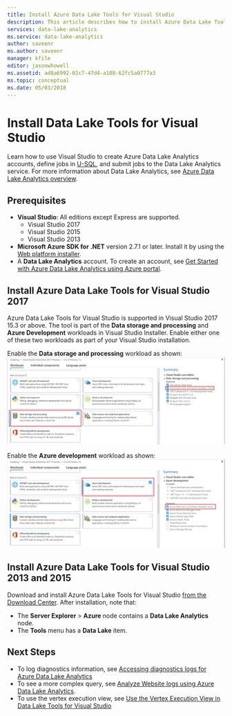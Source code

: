 ```yaml
---
title: Install Azure Data Lake Tools for Visual Studio
description: This article describes how to install Azure Data Lake Tools for Visual Studio. 
services: data-lake-analytics
ms.service: data-lake-analytics
author: saveenr
ms.author: saveenr
manager: kfile
editor: jasonwhowell
ms.assetid: ad8a6992-02c7-47d4-a108-62fc5a0777a3
ms.topic: conceptual
ms.date: 05/03/2018
---
```

# Install Data Lake Tools for Visual Studio

Learn how to use Visual Studio to create Azure Data Lake Analytics accounts, define jobs in [U-SQL](data-lake-analytics-u-sql-get-started.md), and submit jobs to the Data Lake Analytics service. For more
information about Data Lake Analytics, see [Azure Data Lake Analytics overview](data-lake-analytics-overview.md).

## Prerequisites

* **Visual Studio**: All editions except Express are supported.
    * Visual Studio 2017
    * Visual Studio 2015
    * Visual Studio 2013
* **Microsoft Azure SDK for .NET** version 2.7.1 or later.  Install it by using the [Web platform installer](http://www.microsoft.com/web/downloads/platform.aspx).
* A **Data Lake Analytics** account. To create an account, see [Get Started with Azure Data Lake Analytics using Azure portal](data-lake-analytics-get-started-portal.md).

## Install Azure Data Lake Tools for Visual Studio 2017

Azure Data Lake Tools for Visual Studio is supported in Visual Studio 2017 15.3 or above. The tool is part of the **Data storage and processing** and **Azure Development** workloads in Visual Studio Installer. Enable either one of these two workloads as part of your Visual Studio installation.  

Enable the **Data storage and processing** workload as shown:
    ![Enable Data storage and processing workload](./media/data-lake-analytics-data-lake-tools-get-started/data-lake-tools-for-vs-2017-install-01.png)

Enable the **Azure development** workload as shown:
    ![Enable Azure development workload](./media/data-lake-analytics-data-lake-tools-get-started/data-lake-tools-for-vs-2017-install-02.png)

## Install Azure Data Lake Tools for Visual Studio 2013 and 2015

Download and install Azure Data Lake Tools for Visual Studio [from the Download Center](http://aka.ms/adltoolsvs). After installation, note that:
* The **Server Explorer** > **Azure** node contains a **Data Lake Analytics** node. 
* The **Tools** menu has a **Data Lake** item.


## Next Steps
* To log diagnostics information, see [Accessing diagnostics logs for Azure Data Lake Analytics](data-lake-analytics-diagnostic-logs.md)
* To see a more complex query, see [Analyze Website logs using Azure Data Lake Analytics](data-lake-analytics-analyze-weblogs.md).
* To use the vertex execution view, see [Use the Vertex Execution View in Data Lake Tools for Visual Studio](data-lake-analytics-data-lake-tools-use-vertex-execution-view.md)
